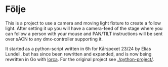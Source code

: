 # Följe

This is a project to use a camera and moving light fixture to create a follow light. After setting it up you will have a camera-feed of the stage where you can follow a person with your mouse and PAN/TILT instructions will be sent over sACN to any dmx-controller supporting it.

It started as a python-script written in 6h for Kårspexet 23/24 by Elias Lundell, but has since been rewritten and expanded, and is now being rewritten in Go with [lorca](https://github.com/zserge/lorca). For the original project see [./python-project/](https://github.com/LogFlames/folje/tree/main/python-project).
